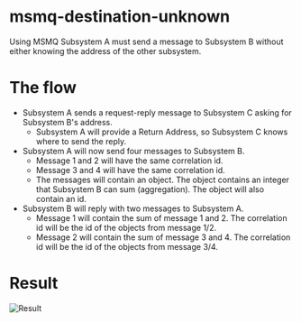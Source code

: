 # msmq-destination-unknown
Using MSMQ Subsystem A must send a message to Subsystem B without either knowing the address of the other subsystem.

# The flow
* Subsystem A sends a request-reply message to Subsystem C asking for Subsystem B's address.
  * Subsystem A will provide a Return Address, so Subsystem C knows where to send the reply.
* Subsystem A will now send four messages to Subsystem B.
  * Message 1 and 2 will have the same correlation id.
  * Message 3 and 4 will have the same correlation id.
  * The messages will contain an object. The object contains an integer that Subsystem B can sum (aggregation). The object will also contain an id.
* Subsystem B will reply with two messages to Subsystem A.
  * Message 1 will contain the sum of message 1 and 2. The correlation id will be the id of the objects from message 1/2.
  * Message 2 will contain the sum of message 3 and 4. The correlation id will be the id of the objects from message 3/4.
  
# Result
![Result](http://github-images.fobr.dk/msmq-destination-unknown.png "Result")
